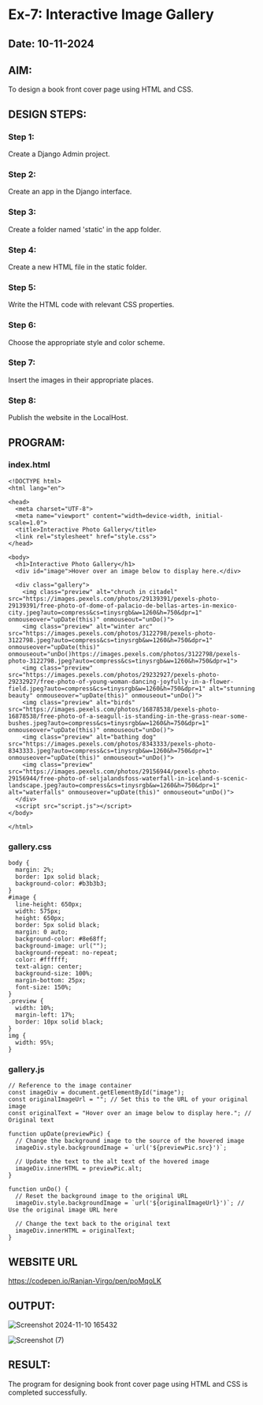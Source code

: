 # Ex-7: Interactive Image Gallery
## Date: 10-11-2024

## AIM:
To design a book front cover page using HTML and CSS.

## DESIGN STEPS:

### Step 1:
Create a Django Admin project.

### Step 2:
Create an app in the Django interface.

### Step 3:
Create a folder named 'static' in the app folder.

### Step 4:
Create a new HTML file in the static folder.

### Step 5:
Write the HTML code with relevant CSS properties.

### Step 6:
Choose the appropriate style and color scheme.

### Step 7:
Insert the images in their appropriate places.

### Step 8:
Publish the website in the LocalHost.

## PROGRAM:

### index.html

```
<!DOCTYPE html>
<html lang="en">

<head>
  <meta charset="UTF-8">
  <meta name="viewport" content="width=device-width, initial-scale=1.0">
  <title>Interactive Photo Gallery</title>
  <link rel="stylesheet" href="style.css">
</head>

<body>
  <h1>Interactive Photo Gallery</h1>
  <div id="image">Hover over an image below to display here.</div>

  <div class="gallery">
    <img class="preview" alt="chruch in citadel" src="https://images.pexels.com/photos/29139391/pexels-photo-29139391/free-photo-of-dome-of-palacio-de-bellas-artes-in-mexico-city.jpeg?auto=compress&cs=tinysrgb&w=1260&h=750&dpr=1" onmouseover="upDate(this)" onmouseout="unDo()">
    <img class="preview" alt="winter arc" src="https://images.pexels.com/photos/3122798/pexels-photo-3122798.jpeg?auto=compress&cs=tinysrgb&w=1260&h=750&dpr=1" onmouseover="upDate(this)" onmouseout="unDo()https://images.pexels.com/photos/3122798/pexels-photo-3122798.jpeg?auto=compress&cs=tinysrgb&w=1260&h=750&dpr=1">
    <img class="preview" src="https://images.pexels.com/photos/29232927/pexels-photo-29232927/free-photo-of-young-woman-dancing-joyfully-in-a-flower-field.jpeg?auto=compress&cs=tinysrgb&w=1260&h=750&dpr=1" alt="stunning beauty" onmouseover="upDate(this)" onmouseout="unDo()">
    <img class="preview" alt="birds" src="https://images.pexels.com/photos/16878538/pexels-photo-16878538/free-photo-of-a-seagull-is-standing-in-the-grass-near-some-bushes.jpeg?auto=compress&cs=tinysrgb&w=1260&h=750&dpr=1" onmouseover="upDate(this)" onmouseout="unDo()">
    <img class="preview" alt="bathing dog" src="https://images.pexels.com/photos/8343333/pexels-photo-8343333.jpeg?auto=compress&cs=tinysrgb&w=1260&h=750&dpr=1" onmouseover="upDate(this)" onmouseout="unDo()">
    <img class="preview" src="https://images.pexels.com/photos/29156944/pexels-photo-29156944/free-photo-of-seljalandsfoss-waterfall-in-iceland-s-scenic-landscape.jpeg?auto=compress&cs=tinysrgb&w=1260&h=750&dpr=1" alt="waterfalls" onmouseover="upDate(this)" onmouseout="unDo()">
  </div>
  <script src="script.js"></script>
</body>

</html>
```

### gallery.css
```
body {
  margin: 2%;
  border: 1px solid black;
  background-color: #b3b3b3;
}
#image {
  line-height: 650px;
  width: 575px;
  height: 650px;
  border: 5px solid black;
  margin: 0 auto;
  background-color: #8e68ff;
  background-image: url("");
  background-repeat: no-repeat;
  color: #ffffff;
  text-align: center;
  background-size: 100%;
  margin-bottom: 25px;
  font-size: 150%;
}
.preview {
  width: 10%;
  margin-left: 17%;
  border: 10px solid black;
}
img {
  width: 95%;
}

```
### gallery.js
```
// Reference to the image container
const imageDiv = document.getElementById("image");
const originalImageUrl = ""; // Set this to the URL of your original image
const originalText = "Hover over an image below to display here."; // Original text

function upDate(previewPic) {
  // Change the background image to the source of the hovered image
  imageDiv.style.backgroundImage = `url('${previewPic.src}')`;

  // Update the text to the alt text of the hovered image
  imageDiv.innerHTML = previewPic.alt;
}

function unDo() {
  // Reset the background image to the original URL
  imageDiv.style.backgroundImage = `url('${originalImageUrl}')`; // Use the original image URL here

  // Change the text back to the original text
  imageDiv.innerHTML = originalText;
}

```

## WEBSITE URL

https://codepen.io/Ranjan-Virgo/pen/poMqoLK


## OUTPUT:

![Screenshot 2024-11-10 165432](https://github.com/user-attachments/assets/ae9209f0-4155-439a-b253-c25bbf538d00)

![Screenshot (7)](https://github.com/user-attachments/assets/32259839-0032-442c-b7b5-1b383f941a84)



## RESULT:
The program for designing book front cover page using HTML and CSS is completed successfully.

